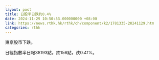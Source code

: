 ```yaml
---
layout: post
title: 日股半日跌約0.4%
date: 2024-11-29 10:50:53.000000000 +08:00
link: https://news.rthk.hk/rthk/ch/component/k2/1781335-20241129.htm
categories: rthk
---
```


東京股市下跌。

日經指數半日報38193點，跌156點，跌0.41%。
